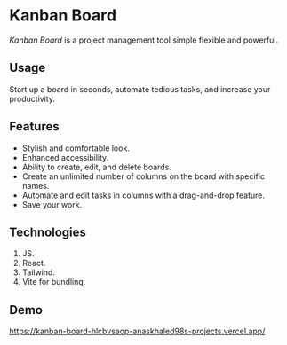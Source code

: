 # Kanban Board

*Kanban Board* is a project management tool simple flexible and powerful.

## Usage
Start up a board in seconds, automate tedious tasks, and increase your productivity.

## Features
- Stylish and comfortable look.
- Enhanced accessibility.
- Ability to create, edit, and delete boards.
- Create an unlimited number of columns on the board with specific names.
- Automate and edit tasks in columns with a drag-and-drop feature.
- Save your work.

## Technologies
1. JS. 
2. React.
3. Tailwind.
4. Vite for bundling.
   

## Demo 
https://kanban-board-hlcbvsaop-anaskhaled98s-projects.vercel.app/
